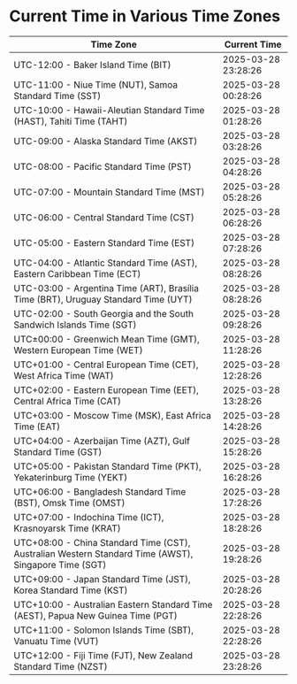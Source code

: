 # Current Time in Various Time Zones

| Time Zone | Current Time |
|-----------|--------------|
| UTC-12:00 - Baker Island Time (BIT) | 2025-03-28 23:28:26 |
| UTC-11:00 - Niue Time (NUT), Samoa Standard Time (SST) | 2025-03-28 00:28:26 |
| UTC-10:00 - Hawaii-Aleutian Standard Time (HAST), Tahiti Time (TAHT) | 2025-03-28 01:28:26 |
| UTC-09:00 - Alaska Standard Time (AKST) | 2025-03-28 03:28:26 |
| UTC-08:00 - Pacific Standard Time (PST) | 2025-03-28 04:28:26 |
| UTC-07:00 - Mountain Standard Time (MST) | 2025-03-28 05:28:26 |
| UTC-06:00 - Central Standard Time (CST) | 2025-03-28 06:28:26 |
| UTC-05:00 - Eastern Standard Time (EST) | 2025-03-28 07:28:26 |
| UTC-04:00 - Atlantic Standard Time (AST), Eastern Caribbean Time (ECT) | 2025-03-28 08:28:26 |
| UTC-03:00 - Argentina Time (ART), Brasília Time (BRT), Uruguay Standard Time (UYT) | 2025-03-28 08:28:26 |
| UTC-02:00 - South Georgia and the South Sandwich Islands Time (SGT) | 2025-03-28 09:28:26 |
| UTC±00:00 - Greenwich Mean Time (GMT), Western European Time (WET) | 2025-03-28 11:28:26 |
| UTC+01:00 - Central European Time (CET), West Africa Time (WAT) | 2025-03-28 12:28:26 |
| UTC+02:00 - Eastern European Time (EET), Central Africa Time (CAT) | 2025-03-28 13:28:26 |
| UTC+03:00 - Moscow Time (MSK), East Africa Time (EAT) | 2025-03-28 14:28:26 |
| UTC+04:00 - Azerbaijan Time (AZT), Gulf Standard Time (GST) | 2025-03-28 15:28:26 |
| UTC+05:00 - Pakistan Standard Time (PKT), Yekaterinburg Time (YEKT) | 2025-03-28 16:28:26 |
| UTC+06:00 - Bangladesh Standard Time (BST), Omsk Time (OMST) | 2025-03-28 17:28:26 |
| UTC+07:00 - Indochina Time (ICT), Krasnoyarsk Time (KRAT) | 2025-03-28 18:28:26 |
| UTC+08:00 - China Standard Time (CST), Australian Western Standard Time (AWST), Singapore Time (SGT) | 2025-03-28 19:28:26 |
| UTC+09:00 - Japan Standard Time (JST), Korea Standard Time (KST) | 2025-03-28 20:28:26 |
| UTC+10:00 - Australian Eastern Standard Time (AEST), Papua New Guinea Time (PGT) | 2025-03-28 22:28:26 |
| UTC+11:00 - Solomon Islands Time (SBT), Vanuatu Time (VUT) | 2025-03-28 22:28:26 |
| UTC+12:00 - Fiji Time (FJT), New Zealand Standard Time (NZST) | 2025-03-28 23:28:26 |
